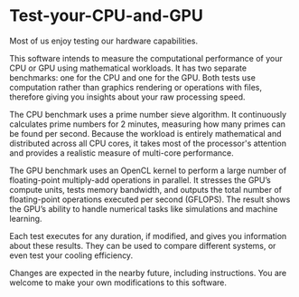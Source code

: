 # Test-your-CPU-and-GPU
Most of us enjoy testing our hardware capabilities.

This software intends to measure the computational performance of your CPU or GPU using mathematical workloads. It has two separate benchmarks: one for the CPU and one for the GPU. Both tests use computation rather than graphics rendering or operations with files, therefore giving you insights about your raw processing speed.

The CPU benchmark uses a prime number sieve algorithm. It continuously calculates prime numbers for 2 minutes, measuring how many primes can be found per second. Because the workload is entirely mathematical and distributed across all CPU cores, it takes most of the processor's attention and provides a realistic measure of multi-core performance.

The GPU benchmark uses an OpenCL kernel to perform a large number of floating-point multiply-add operations in parallel. It stresses the GPU’s compute units, tests memory bandwidth, and outputs the total number of floating-point operations executed per second (GFLOPS). The result shows the GPU’s ability to handle numerical tasks like simulations and machine learning.

Each test executes for any duration, if modified, and gives you information about these results. They can be used to compare different systems, or even test your cooling efficiency.

Changes are expected in the nearby future, including instructions. You are welcome to make your own modifications to this software.
